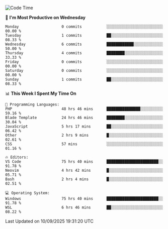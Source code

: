 <!--START_SECTION:waka-->
![Code Time](http://img.shields.io/badge/Code%20Time-5%2C809%20hrs%2013%20mins-blue)

📅 **I'm Most Productive on Wednesday** 

```text
Monday                   0 commits           ░░░░░░░░░░░░░░░░░░░░░░░░░   00.00 % 
Tuesday                  1 commits           ██░░░░░░░░░░░░░░░░░░░░░░░   08.33 % 
Wednesday                6 commits           ████████████░░░░░░░░░░░░░   50.00 % 
Thursday                 4 commits           ████████░░░░░░░░░░░░░░░░░   33.33 % 
Friday                   0 commits           ░░░░░░░░░░░░░░░░░░░░░░░░░   00.00 % 
Saturday                 0 commits           ░░░░░░░░░░░░░░░░░░░░░░░░░   00.00 % 
Sunday                   1 commits           ██░░░░░░░░░░░░░░░░░░░░░░░   08.33 % 
```


📊 **This Week I Spent My Time On** 

```text
💬 Programming Languages: 
PHP                      48 hrs 46 mins      ███████████████░░░░░░░░░░   59.16 % 
Blade Template           24 hrs 46 mins      ████████░░░░░░░░░░░░░░░░░   30.04 % 
JavaScript               5 hrs 17 mins       ██░░░░░░░░░░░░░░░░░░░░░░░   06.42 % 
Other                    2 hrs 9 mins        █░░░░░░░░░░░░░░░░░░░░░░░░   02.61 % 
CSS                      57 mins             ░░░░░░░░░░░░░░░░░░░░░░░░░   01.16 % 

🔥 Editors: 
VS Code                  75 hrs 40 mins      ███████████████████████░░   91.78 % 
Neovim                   4 hrs 42 mins       █░░░░░░░░░░░░░░░░░░░░░░░░   05.71 % 
Bash                     2 hrs 4 mins        █░░░░░░░░░░░░░░░░░░░░░░░░   02.51 % 

💻 Operating System: 
Windows                  75 hrs 40 mins      ███████████████████████░░   91.78 % 
WSL                      6 hrs 46 mins       ██░░░░░░░░░░░░░░░░░░░░░░░   08.22 % 
```


 Last Updated on 10/09/2025 19:31:20 UTC
<!--END_SECTION:waka-->
